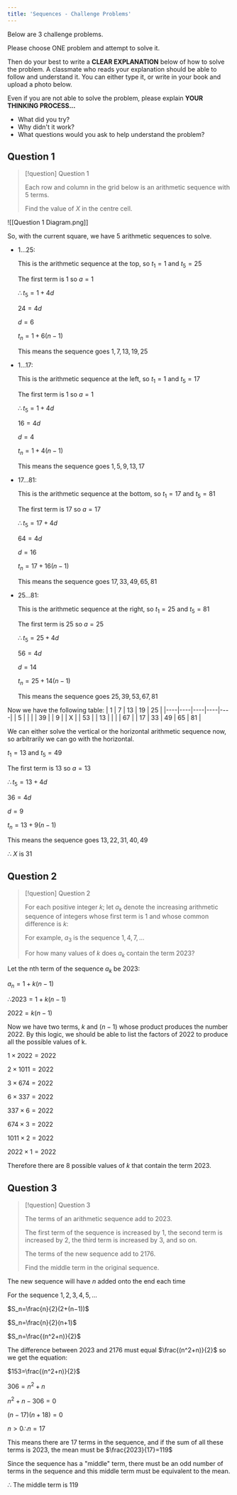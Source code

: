 ```yaml
---
title: 'Sequences - Challenge Problems'
---
```


Below are 3 challenge problems.

Please choose ONE problem and attempt to solve it.

Then do your best to write a **CLEAR EXPLANATION** below of how to solve the problem. A classmate who reads your explanation should be able to follow and understand it. You can either type it, or write in your book and upload a photo below.

Even if you are not able to solve the problem, please explain
**YOUR THINKING PROCESS...**

- What did you try?
- Why didn't it work?
- What questions would you ask to help understand the problem?

## Question 1

> [!question] Question 1
> 
> Each row and column in the grid below is an arithmetic sequence with 5 terms.
>
> Find the value of $X$ in the centre cell. 

![[Question 1 Diagram.png]]

So, with the current square, we have 5 arithmetic sequences to solve.

- 1…25:

    This is the arithmetic sequence at the top, so $t_1=1$ and $t_5=25$

    The first term is 1 so $a=1$ 	

    $\therefore t_5=1+4d$ 

    $24=4d$

    $d=6$
    

    $t_n=1+6\left(n-1\right)$
    

    This means the sequence goes $1, 7, 13, 19, 25$

- 1…17:

    This is the arithmetic sequence at the left, so $t_1=1$ and $t_5=17$

    The first term is 1 so $a=1$ 	

    $\therefore t_5=1+4d$ 

    $16=4d$

    $d=4$

    
    $t_n=1+4\left(n-1\right)$

    
    This means the sequence goes $1, 5, 9, 13, 17$

- 17…81:

    This is the arithmetic sequence at the bottom, so $t_1=17$ and $t_5=81$

    The first term is 17 so $a=17$ 	

    $\therefore t_5=17+4d$ 

    $64=4d$

    $d=16$
    

    $t_n=17+16\left(n-1\right)$
    

    This means the sequence goes $17, 33, 49, 65, 81$

- 25…81:

    This is the arithmetic sequence at the right, so $t_1=25$ and $t_5=81$
    
    The first term is 25 so $a=25$ 
    
    $\therefore t_5=25+4d$ 
    
    $56=4d$
    
    $d=14$
    

    $t_n=25+14\left(n-1\right)$
    

    This means the sequence goes $25, 39, 53, 67, 81$

Now we have the following table:
| 1  | 7  | 13 | 19 | 25 |
|----|----|----|----|----|
| 5  |    |    |    | 39 |
| 9  |    | X  |    | 53 |
| 13 |    |    |    | 67 |
| 17 | 33 | 49 | 65 | 81 |

We can either solve the vertical or the horizontal arithmetic sequence now, so arbitrarily we can go with the horizontal.


$t_1=13$ and $t_5=49$

The first term is 13 so $a=13$ 

$\therefore t_5=13+4d$ 

$36=4d$

$d=9$


$t_n=13+9\left(n-1\right)$


This means the sequence goes $13, 22, 31, 40, 49$


∴ $X$ is 31

## Question 2

> [!question] Question 2
> 
> For each positive integer $k$; let $a_k$ denote the increasing arithmetic sequence of integers whose first term is $1$ and whose common difference is $k$: 
>
> For example, $a_3$ is the sequence $1, 4, 7, ...$ 
>
> For how many values of $k$ does $a_k$ contain the term $2023$?
	
Let the nth term of the sequence $a_k$ be $2023$:

$a_n=1+k(n−1)$

$∴2023=1+k(n−1)$

$2022=k(n−1)$


Now we have two terms, $k$ and $(n−1)$ whose product produces the number $2022$. By this logic, we should be able to list the factors of $2022$ to produce all the possible values of k.



$1×2022=2022$

$2×1011=2022$

$3×674=2022$

$6×337=2022$

$337×6=2022$

$674×3=2022$

$1011×2=2022$

$2022×1=2022$



Therefore there are $8$ possible values of $k$ that contain the term $2023$.

## Question 3

> [!question] Question 3
> 
> The terms of an arithmetic sequence add to $2023$. 
>
> The first term of the sequence is increased by $1$, the second term is increased by $2$, the third term is increased by $3$, and so on.
>
> The terms of the new sequence add to $2176$.
> 
> Find the middle term in the original sequence.

The new sequence will have $n$ added onto the end each time

For the sequence $1, 2, 3, 4, 5, …$

$S_n=\frac{n}{2}(2+(n−1))$

$S_n=\frac{n}{2}(n+1)$

$S_n=\frac{(n^2+n)}{2}$


The difference between $2023$ and $2176$ must equal $\frac{(n^2+n)}{2}$  so we get the equation:

$153=\frac{(n^2+n)}{2}$

$306=n^2+n$

$n^2+n−306=0$

$(n−17)(n+18)=0$


$n>0∴n=17$

This means there are $17$ terms in the sequence, and if the sum of all these terms is $2023$, the mean must be $\frac{2023}{17}=119$


Since the sequence has a "middle" term, there must be an odd number of terms in the sequence and this middle term must be equivalent to the mean.


∴ The middle term is $119$
